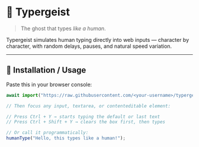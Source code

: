 # 👻 Typergeist

> The ghost that types *like a human*.

Typergeist simulates human typing directly into web inputs — character by character, with random delays, pauses, and natural speed variation.

---

## 🚀 Installation / Usage

Paste this in your browser console:

```js
await import("https://raw.githubusercontent.com/<your-username>/typergeist/main/typer.js");

// Then focus any input, textarea, or contenteditable element:

// Press Ctrl + Y → starts typing the default or last text
// Press Ctrl + Shift + Y → clears the box first, then types

// Or call it programmatically:
humanType("Hello, this types like a human!");
